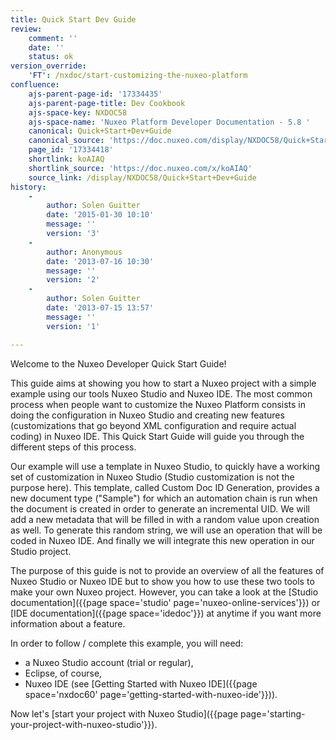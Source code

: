 ```yaml
---
title: Quick Start Dev Guide
review:
    comment: ''
    date: ''
    status: ok
version_override:
    'FT': /nxdoc/start-customizing-the-nuxeo-platform
confluence:
    ajs-parent-page-id: '17334435'
    ajs-parent-page-title: Dev Cookbook
    ajs-space-key: NXDOC58
    ajs-space-name: 'Nuxeo Platform Developer Documentation - 5.8 '
    canonical: Quick+Start+Dev+Guide
    canonical_source: 'https://doc.nuxeo.com/display/NXDOC58/Quick+Start+Dev+Guide'
    page_id: '17334418'
    shortlink: koAIAQ
    shortlink_source: 'https://doc.nuxeo.com/x/koAIAQ'
    source_link: /display/NXDOC58/Quick+Start+Dev+Guide
history:
    -
        author: Solen Guitter
        date: '2015-01-30 10:10'
        message: ''
        version: '3'
    -
        author: Anonymous
        date: '2013-07-16 10:30'
        message: ''
        version: '2'
    -
        author: Solen Guitter
        date: '2013-07-15 13:57'
        message: ''
        version: '1'

---
```

Welcome to the Nuxeo Developer Quick Start Guide!

This guide aims at showing you how to start a Nuxeo project with a simple example using our tools Nuxeo Studio and Nuxeo IDE. The most common process when people want to customize the Nuxeo Platform consists in doing the configuration in Nuxeo Studio and creating new features (customizations that go beyond XML configuration and require actual coding) in Nuxeo IDE. This Quick Start Guide will guide you through the different steps of this process.

Our example will use a template in Nuxeo Studio, to quickly have a working set of customization in Nuxeo Studio (Studio customization is not the purpose here). This template, called Custom Doc ID Generation, provides a new document type ("Sample") for which an automation chain is run when the document is created in order to generate an incremental UID. We will add a new metadata that will be filled in with a random value upon creation as well. To generate this random string, we will use an operation that will be coded in Nuxeo IDE. And finally we will integrate this new operation in our Studio project.

The purpose of this guide is not to provide an overview of all the features of Nuxeo Studio or Nuxeo IDE but to show you how to use these two tools to make your own Nuxeo project. However, you can take a look at the [Studio documentation]({{page space='studio' page='nuxeo-online-services'}}) or [IDE documentation]({{page space='idedoc'}}) at anytime if you want more information about a feature.

In order to follow / complete this example, you will need:

*   a Nuxeo Studio account (trial or regular),
*   Eclipse, of course,
*   Nuxeo IDE (see [Getting Started with Nuxeo IDE]({{page space='nxdoc60' page='getting-started-with-nuxeo-ide'}})).

Now let's [start your project with Nuxeo Studio]({{page page='starting-your-project-with-nuxeo-studio'}}).

&nbsp;

&nbsp;
